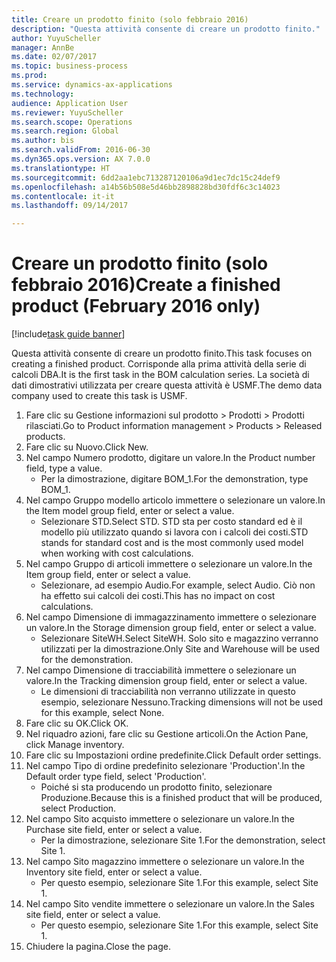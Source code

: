 ```yaml
--- 
title: Creare un prodotto finito (solo febbraio 2016)
description: "Questa attività consente di creare un prodotto finito."
author: YuyuScheller
manager: AnnBe
ms.date: 02/07/2017
ms.topic: business-process
ms.prod: 
ms.service: dynamics-ax-applications
ms.technology: 
audience: Application User
ms.reviewer: YuyuScheller
ms.search.scope: Operations
ms.search.region: Global
ms.author: bis
ms.search.validFrom: 2016-06-30
ms.dyn365.ops.version: AX 7.0.0
ms.translationtype: HT
ms.sourcegitcommit: 6dd2aa1ebc713287120106a9d1ec7dc15c24def9
ms.openlocfilehash: a14b56b508e5d46bb2898828bd30fdf6c3c14023
ms.contentlocale: it-it
ms.lasthandoff: 09/14/2017

---
```

# <a name="create-a-finished-product-february-2016-only"></a><span data-ttu-id="dd8ce-103">Creare un prodotto finito (solo febbraio 2016)</span><span class="sxs-lookup"><span data-stu-id="dd8ce-103">Create a finished product (February 2016 only)</span></span>

[!include[task guide banner](../../includes/task-guide-banner.md)]

<span data-ttu-id="dd8ce-104">Questa attività consente di creare un prodotto finito.</span><span class="sxs-lookup"><span data-stu-id="dd8ce-104">This task focuses on creating a finished product.</span></span> <span data-ttu-id="dd8ce-105">Corrisponde alla prima attività della serie di calcoli DBA.</span><span class="sxs-lookup"><span data-stu-id="dd8ce-105">It is the first task in the BOM calculation series.</span></span> <span data-ttu-id="dd8ce-106">La società di dati dimostrativi utilizzata per creare questa attività è USMF.</span><span class="sxs-lookup"><span data-stu-id="dd8ce-106">The demo data company used to create this task is USMF.</span></span>

1. <span data-ttu-id="dd8ce-107">Fare clic su Gestione informazioni sul prodotto > Prodotti > Prodotti rilasciati.</span><span class="sxs-lookup"><span data-stu-id="dd8ce-107">Go to Product information management > Products > Released products.</span></span>
2. <span data-ttu-id="dd8ce-108">Fare clic su Nuovo.</span><span class="sxs-lookup"><span data-stu-id="dd8ce-108">Click New.</span></span>
3. <span data-ttu-id="dd8ce-109">Nel campo Numero prodotto, digitare un valore.</span><span class="sxs-lookup"><span data-stu-id="dd8ce-109">In the Product number field, type a value.</span></span>
    * <span data-ttu-id="dd8ce-110">Per la dimostrazione, digitare BOM_1.</span><span class="sxs-lookup"><span data-stu-id="dd8ce-110">For the demonstration, type BOM_1.</span></span>  
4. <span data-ttu-id="dd8ce-111">Nel campo Gruppo modello articolo immettere o selezionare un valore.</span><span class="sxs-lookup"><span data-stu-id="dd8ce-111">In the Item model group field, enter or select a value.</span></span>
    * <span data-ttu-id="dd8ce-112">Selezionare STD.</span><span class="sxs-lookup"><span data-stu-id="dd8ce-112">Select STD.</span></span> <span data-ttu-id="dd8ce-113">STD sta per costo standard ed è il modello più utilizzato quando si lavora con i calcoli dei costi.</span><span class="sxs-lookup"><span data-stu-id="dd8ce-113">STD stands for standard cost and is the most commonly used model when working with cost calculations.</span></span>  
5. <span data-ttu-id="dd8ce-114">Nel campo Gruppo di articoli immettere o selezionare un valore.</span><span class="sxs-lookup"><span data-stu-id="dd8ce-114">In the Item group field, enter or select a value.</span></span>
    * <span data-ttu-id="dd8ce-115">Selezionare, ad esempio Audio.</span><span class="sxs-lookup"><span data-stu-id="dd8ce-115">For example, select Audio.</span></span> <span data-ttu-id="dd8ce-116">Ciò non ha effetto sui calcoli dei costi.</span><span class="sxs-lookup"><span data-stu-id="dd8ce-116">This has no impact on cost calculations.</span></span>  
6. <span data-ttu-id="dd8ce-117">Nel campo Dimensione di immagazzinamento immettere o selezionare un valore.</span><span class="sxs-lookup"><span data-stu-id="dd8ce-117">In the Storage dimension group field, enter or select a value.</span></span>
    * <span data-ttu-id="dd8ce-118">Selezionare SiteWH.</span><span class="sxs-lookup"><span data-stu-id="dd8ce-118">Select SiteWH.</span></span> <span data-ttu-id="dd8ce-119">Solo sito e magazzino verranno utilizzati per la dimostrazione.</span><span class="sxs-lookup"><span data-stu-id="dd8ce-119">Only Site and Warehouse will be used for the demonstration.</span></span>  
7. <span data-ttu-id="dd8ce-120">Nel campo Dimensione di tracciabilità immettere o selezionare un valore.</span><span class="sxs-lookup"><span data-stu-id="dd8ce-120">In the Tracking dimension group field, enter or select a value.</span></span>
    * <span data-ttu-id="dd8ce-121">Le dimensioni di tracciabilità non verranno utilizzate in questo esempio, selezionare Nessuno.</span><span class="sxs-lookup"><span data-stu-id="dd8ce-121">Tracking dimensions will not be used for this example, select None.</span></span>  
8. <span data-ttu-id="dd8ce-122">Fare clic su OK.</span><span class="sxs-lookup"><span data-stu-id="dd8ce-122">Click OK.</span></span>
9. <span data-ttu-id="dd8ce-123">Nel riquadro azioni, fare clic su Gestione articoli.</span><span class="sxs-lookup"><span data-stu-id="dd8ce-123">On the Action Pane, click Manage inventory.</span></span>
10. <span data-ttu-id="dd8ce-124">Fare clic su Impostazioni ordine predefinite.</span><span class="sxs-lookup"><span data-stu-id="dd8ce-124">Click Default order settings.</span></span>
11. <span data-ttu-id="dd8ce-125">Nel campo Tipo di ordine predefinito selezionare 'Production'.</span><span class="sxs-lookup"><span data-stu-id="dd8ce-125">In the Default order type field, select 'Production'.</span></span>
    * <span data-ttu-id="dd8ce-126">Poiché si sta producendo un prodotto finito, selezionare Produzione.</span><span class="sxs-lookup"><span data-stu-id="dd8ce-126">Because this is a finished product that will be produced, select Production.</span></span>  
12. <span data-ttu-id="dd8ce-127">Nel campo Sito acquisto immettere o selezionare un valore.</span><span class="sxs-lookup"><span data-stu-id="dd8ce-127">In the Purchase site field, enter or select a value.</span></span>
    * <span data-ttu-id="dd8ce-128">Per la dimostrazione, selezionare Site 1.</span><span class="sxs-lookup"><span data-stu-id="dd8ce-128">For the demonstration, select Site 1.</span></span>  
13. <span data-ttu-id="dd8ce-129">Nel campo Sito magazzino immettere o selezionare un valore.</span><span class="sxs-lookup"><span data-stu-id="dd8ce-129">In the Inventory site field, enter or select a value.</span></span>
    * <span data-ttu-id="dd8ce-130">Per questo esempio, selezionare Site 1.</span><span class="sxs-lookup"><span data-stu-id="dd8ce-130">For this example, select Site 1.</span></span>  
14. <span data-ttu-id="dd8ce-131">Nel campo Sito vendite immettere o selezionare un valore.</span><span class="sxs-lookup"><span data-stu-id="dd8ce-131">In the Sales site field, enter or select a value.</span></span>
    * <span data-ttu-id="dd8ce-132">Per questo esempio, selezionare Site 1.</span><span class="sxs-lookup"><span data-stu-id="dd8ce-132">For this example, select Site 1.</span></span>  
15. <span data-ttu-id="dd8ce-133">Chiudere la pagina.</span><span class="sxs-lookup"><span data-stu-id="dd8ce-133">Close the page.</span></span>


